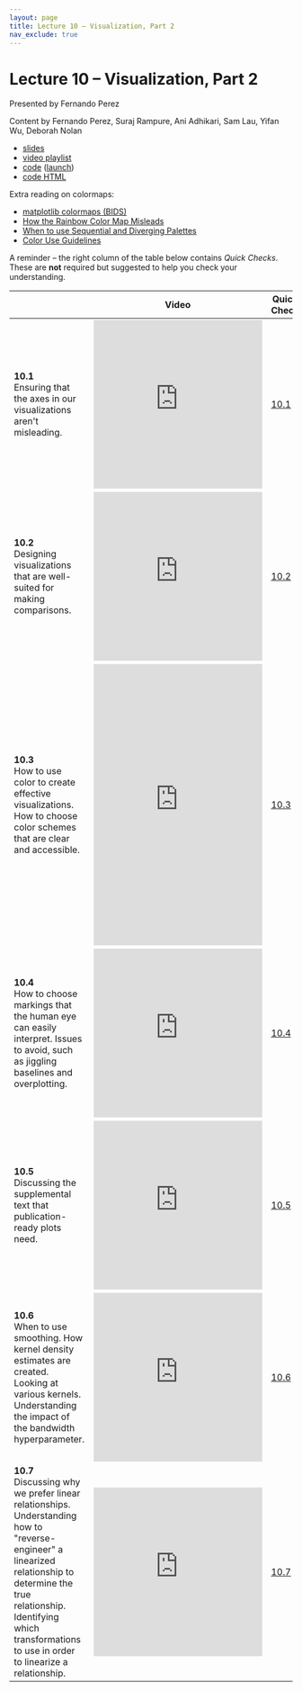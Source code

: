 ```yaml
---
layout: page
title: Lecture 10 – Visualization, Part 2
nav_exclude: true
---
```


# Lecture 10 – Visualization, Part 2

Presented by Fernando Perez

Content by Fernando Perez, Suraj Rampure, Ani Adhikari, Sam Lau, Yifan Wu, Deborah Nolan

- [slides](https://docs.google.com/presentation/d/16l3XLseFMJIhoPZXuQSXogCpob9htZ9TEEEgAXlHDtw/edit?usp=sharing)
- [video playlist](https://www.youtube.com/playlist?list=PLQCcNQgUcDfrmwSHwEnaHuDC88OzQ3s0g)
- [code](https://github.com/DS-100/su21/tree/main/lec/lec10) ([launch](https://data100.datahub.berkeley.edu/hub/user-redirect/git-sync?repo=https://github.com/DS-100/su21&subPath=lec/lec10/&branch=main))
- [code HTML](../../resources/assets/lectures/lec10/lec10.html)

Extra reading on colormaps:

- [matplotlib colormaps (BIDS)](https://bids.github.io/colormap/)
- [How the Rainbow Color Map Misleads](https://eagereyes.org/basics/rainbow-color-map)
- [When to use Sequential and Diverging Palettes](https://everydayanalytics.ca/2017/03/when-to-use-sequential-and-diverging-palettes.html)
- [Color Use Guidelines](https://web.natur.cuni.cz/~langhamr/lectures/vtfg1/mapinfo_2/barvy/colors.html)

A reminder – the right column of the table below contains _Quick Checks_. These are **not** required but suggested to help you check your understanding.

<table>
<colgroup>
<col style="width: 25%" />
<col style="width: 25%" />
<col style="width: 25%" />
</colgroup>
<thead>
<tr class="header">
<th></th>
<th>Video</th>
<th>Quick Check</th>
</tr>
</thead>
<tbody>
<tr>
<td><strong>10.1</strong> <br>Ensuring that the axes in our visualizations aren't misleading.</td>
<td><iframe width="300" height="300" height src="https://youtube.com/embed/WKcm52yif6s" frameborder="0" allow="accelerometer; autoplay; encrypted-media; gyroscope; picture-in-picture" allowfullscreen></iframe></td>
<td><a href="https://docs.google.com/forms/d/e/1FAIpQLSeby6pIjBbTvpep8Ix9IA7qKrZtkS392_i0gNJqzinbnedQzw/viewform?usp=sf_link" target="\_blank">10.1</a></td>
</tr>
<tr>
<td><strong>10.2</strong> <br>Designing visualizations that are well-suited for making comparisons.</td>
<td><iframe width="300" height="300" height src="https://youtube.com/embed/giFxDyTFUfg" frameborder="0" allow="accelerometer; autoplay; encrypted-media; gyroscope; picture-in-picture" allowfullscreen></iframe></td>
<td><a href="https://docs.google.com/forms/d/e/1FAIpQLSd6rgf5na9Crs2smuMQsCQIFO4HLKhdK8rDfn8YkxKCEB5utw/viewform?usp=sf_link" target="\_blank">10.2</a></td>
</tr>
<tr>
<td><strong>10.3</strong> <br>How to use color to create effective visualizations. How to choose color schemes that are clear and accessible.</td>
<td><iframe width="300" height="500" height src="https://youtube.com/embed/TgQZ3NrfKEY" frameborder="0" allow="accelerometer; autoplay; encrypted-media; gyroscope; picture-in-picture" allowfullscreen></iframe></td>
<td><a href="https://docs.google.com/forms/d/e/1FAIpQLSchasXZG2jm3-CVCQLQo3wXY7OTPa9-g9ISvpQoT8m6l6mmkg/viewform?usp=sf_link" target="\_blank">10.3</a></td>
</tr>
<tr>
<td><strong>10.4</strong> <br>How to choose markings that the human eye can easily interpret. Issues to avoid, such as jiggling baselines and overplotting.</td>
<td><iframe width="300" height="300" height src="https://youtube.com/embed/0kpwp4AXLM8" frameborder="0" allow="accelerometer; autoplay; encrypted-media; gyroscope; picture-in-picture" allowfullscreen></iframe></td>
<td><a href="https://docs.google.com/forms/d/e/1FAIpQLSdy7Zx8ecIjNqeMqodfy_x5mRzq_u1PoNdU49TfIwlddaa5lw/viewform?usp=sf_link" target="\_blank">10.4</a></td>
</tr>
<tr>
<td><strong>10.5</strong> <br>Discussing the supplemental text that publication-ready plots need.</td>
<td><iframe width="300" height="300" height src="https://youtube.com/embed/dcQuKORSfyQ" frameborder="0" allow="accelerometer; autoplay; encrypted-media; gyroscope; picture-in-picture" allowfullscreen></iframe></td>
<td><a href="https://docs.google.com/forms/d/e/1FAIpQLSeEX8XbuxDIi0YZI1ZdOc4k86cQEUw7LYpmdyUR-dpcWo9BMA/viewform?usp=sf_link" target="\_blank">10.5</a></td>
</tr>
<tr>
<td><strong>10.6</strong> <br>When to use smoothing. How kernel density estimates are created. Looking at various kernels. Understanding the impact of the bandwidth hyperparameter.</td>
<td><iframe width="300" height="300" height src="https://youtube.com/embed/sZxvb4LvcLU" frameborder="0" allow="accelerometer; autoplay; encrypted-media; gyroscope; picture-in-picture" allowfullscreen></iframe></td>
<td><a href="https://docs.google.com/forms/d/e/1FAIpQLSei3y8XCJ_v1QM8Dww-npW4EXwLnVF8CNRUMI4RSMfDv7NWqw/viewform?usp=sf_link" target="\_blank">10.6</a></td>
</tr>
<tr>
<td><strong>10.7</strong> <br>Discussing why we prefer linear relationships. Understanding how to "reverse-engineer" a linearized relationship to determine the true relationship. Identifying which transformations to use in order to linearize a relationship.</td>
<td><iframe width="300" height="300" height src="https://youtube.com/embed/zA-Cy887CXM" frameborder="0" allow="accelerometer; autoplay; encrypted-media; gyroscope; picture-in-picture" allowfullscreen></iframe></td>
<td><a href="https://docs.google.com/forms/d/e/1FAIpQLSdQzRY7c2GWnUViTQjYy-YnUOgVd9O3lahHcwhX6N8gIT3OOw/viewform?usp=sf_link" target="\_blank">10.7</a></td>
</tr>
